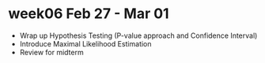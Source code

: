 
# week06 Feb 27 - Mar 01

- Wrap up Hypothesis Testing (P-value approach and Confidence Interval) 
- Introduce Maximal Likelihood Estimation
- Review for midterm
